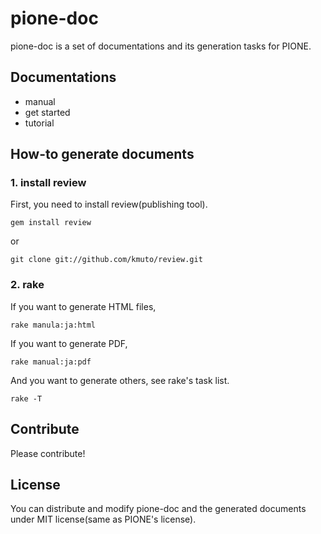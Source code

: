 pione-doc
=========

pione-doc is a set of documentations and its generation tasks for PIONE.

## Documentations

* manual
* get started
* tutorial

## How-to generate documents

### 1. install review

First, you need to install review(publishing tool).

    gem install review

or

    git clone git://github.com/kmuto/review.git

### 2. rake

If you want to generate HTML files,

    rake manula:ja:html

If you want to generate PDF,

    rake manual:ja:pdf

And you want to generate others, see rake's task list.

    rake -T

## Contribute

Please contribute!

## License

You can distribute and modify pione-doc and the generated documents
under MIT license(same as PIONE's license).

